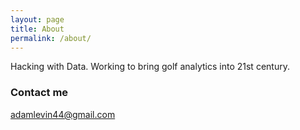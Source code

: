 ```yaml
---
layout: page
title: About
permalink: /about/
---
```


Hacking with Data. Working to bring golf analytics into 21st century.

### Contact me

[adamlevin44@gmail.com](mailto:adamlevin44@gmail.com)
